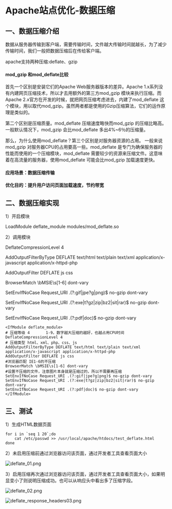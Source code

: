 # Apache站点优化-数据压缩

## 一、数据压缩介绍

数据从服务器传输到客户端，需要传输时间，文件越大传输时间就越长，为了减少传输时间，我们一般把数据压缩后在传给客户端。

apache支持两种压缩:deflate、gzip

#### mod_gzip 和mod_deflate比较

首先一个区别是安装它们的Apache Web服务器版本的差异。Apache 1.x系列没有内建网页压缩技术，所以才去用额外的第三方mod_gzip 模块来执行压缩。而Apache 2.x官方在开发的时候，就把网页压缩考虑进去，内建了mod_deflate 这个模块，用以取代mod_gzip。虽然两者都是使用的Gzip压缩算法，它们的运作原理是类似的。

第二个区别是压缩质量。mod_deflate 压缩速度略快而mod_gzip 的压缩比略高。一般默认情况下，mod_gzip 会比mod_deflate 多出4%~6％的压缩量。

那么，为什么使用mod_deflate？第三个区别是对服务器资源的占用。 一般来说mod_gzip 对服务器CPU的占用要高一些。mod_deflate 是专门为确保服务器的性能而使用的一个压缩模块，mod_deflate 需要较少的资源来压缩文件。这意味着在高流量的服务器，使用mod_deflate 可能会比mod_gzip 加载速度更快。

#### **应用场景：数据压缩传输**

#### **优化目的：提升用户访问页面加载速度，节约带宽**

## 二、数据压缩实现

1）开启模块

LoadModule deflate_module modules/mod_deflate.so

2）调用模块

<div>
<IfModule deflate_module>
</div>

DeflateCompressionLevel 4

AddOutputFilterByType DEFLATE text/html text/plain text/xml application/x-javascript application/x-httpd-php

AddOutputFilter DEFLATE js css

BrowserMatch \bMSIE\s[1-6] dont-vary

SetEnvIfNoCase Request_URI .(?:gif|jpe?g|png)$ no-gzip dont-vary

SetEnvIfNoCase Request_URI .(?:exe|t?gz|zip|bz2|sit|rar)$ no-gzip dont-vary

SetEnvIfNoCase Request_URI .(?:pdf|doc)$ no-gzip dont-vary

```
<IfModule deflate_module>
# 压缩等级 4       1-9，数字越大压缩的越好，也越占用CPU时间
DeflateCompressionLevel 4
# 压缩类型 html、xml、php、css、js
AddOutputFilterByType DEFLATE text/html text/plain text/xml application/x-javascript application/x-httpd-php
AddOutputFilter DEFLATE js css
#浏览器匹配 IE1-6的不压缩
BrowserMatch \bMSIE\s[1-6] dont-vary
#设置不压缩的文件，注意图片本身就是压缩过的，所以不需要再压缩
SetEnvIfNoCase Request_URI .(?:gif|jpe?g|png)$ no-gzip dont-vary
SetEnvIfNoCase Request_URI .(?:exe|t?gz|zip|bz2|sit|rar)$ no-gzip dont-vary
SetEnvIfNoCase Request_URI .(?:pdf|doc)$ no-gzip dont-vary
</IfModule>
```

## 三、测试

1）生成HTML数据页面

```
for i in `seq 1 20`;do
    cat /etc/passwd >> /usr/local/apache/htdocs/test_deflate.html
done
```

2）未启用压缩前通过浏览器访问该页面，通过开发者工具查看页面大小

![deflate_01.png](https://www.zutuanxue.com:8000/static/media/images/2020/10/18/1603015649123.png)

3）启用压缩再次通过浏览器访问该页面，通过开发者工具查看页面大小，如果明显变小了则说明压缩成功。也可以从响应头中看出多了压缩字段。

![deflate_02.png](https://www.zutuanxue.com:8000/static/media/images/2020/10/18/1603015669906.png)

![deflate_response_headers03.png](https://www.zutuanxue.com:8000/static/media/images/2020/10/18/1603015686310.png)

